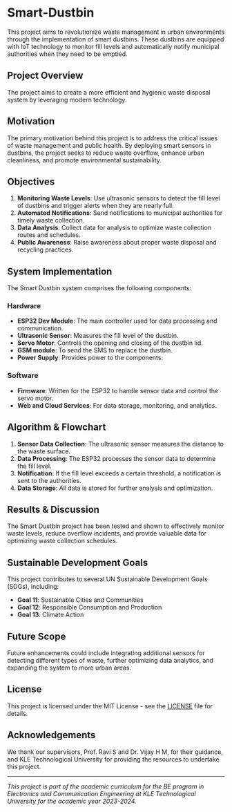 # Smart-Dustbin


This project aims to revolutionize waste management in urban environments through the implementation of smart dustbins. These dustbins are equipped with IoT technology to monitor fill levels and automatically notify municipal authorities when they need to be emptied.

## Project Overview

The project aims to create a more efficient and hygienic waste disposal system by leveraging modern technology.


## Motivation

The primary motivation behind this project is to address the critical issues of waste management and public health. By deploying smart sensors in dustbins, the project seeks to reduce waste overflow, enhance urban cleanliness, and promote environmental sustainability.

## Objectives

1. **Monitoring Waste Levels**: Use ultrasonic sensors to detect the fill level of dustbins and trigger alerts when they are nearly full.
2. **Automated Notifications**: Send notifications to municipal authorities for timely waste collection.
3. **Data Analysis**: Collect data for analysis to optimize waste collection routes and schedules.
4. **Public Awareness**: Raise awareness about proper waste disposal and recycling practices.

## System Implementation

The Smart Dustbin system comprises the following components:

### Hardware
- **ESP32 Dev Module**: The main controller used for data processing and communication.
- **Ultrasonic Sensor**: Measures the fill level of the dustbin.
- **Servo Motor**: Controls the opening and closing of the dustbin lid.
- **GSM module**:  To send the SMS to replace the dustbin.
- **Power Supply**: Provides power to the components.

### Software
- **Firmware**: Written for the ESP32 to handle sensor data and control the servo motor.
- **Web and Cloud Services**: For data storage, monitoring, and analytics.

## Algorithm & Flowchart

1. **Sensor Data Collection**: The ultrasonic sensor measures the distance to the waste surface.
2. **Data Processing**: The ESP32 processes the sensor data to determine the fill level.
3. **Notification**: If the fill level exceeds a certain threshold, a notification is sent to the authorities.
4. **Data Storage**: All data is stored for further analysis and optimization.

## Results & Discussion

The Smart Dustbin project has been tested and shown to effectively monitor waste levels, reduce overflow incidents, and provide valuable data for optimizing waste collection schedules.

## Sustainable Development Goals

This project contributes to several UN Sustainable Development Goals (SDGs), including:

- **Goal 11**: Sustainable Cities and Communities
- **Goal 12**: Responsible Consumption and Production
- **Goal 13**: Climate Action

## Future Scope

Future enhancements could include integrating additional sensors for detecting different types of waste, further optimizing data analytics, and expanding the system to more urban areas.

## License

This project is licensed under the MIT License - see the [LICENSE](LICENSE) file for details.

## Acknowledgements

We thank our supervisors, Prof. Ravi S and Dr. Vijay H M, for their guidance, and KLE Technological University for providing the resources to undertake this project.

---

*This project is part of the academic curriculum for the BE program in Electronics and Communication Engineering at KLE Technological University for the academic year 2023-2024.*

